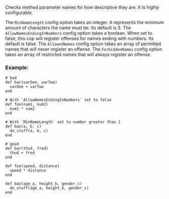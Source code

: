 Checks method parameter names for how descriptive they
are. It is highly configurable.

The `MinNameLength` config option takes an integer. It represents
the minimum amount of characters the name must be. Its default is 3.
The `AllowNamesEndingInNumbers` config option takes a boolean. When
set to false, this cop will register offenses for names ending with
numbers. Its default is false. The `AllowedNames` config option
takes an array of permitted names that will never register an
offense. The `ForbiddenNames` config option takes an array of
restricted names that will always register an offense.

### Example:
    # bad
    def bar(varOne, varTwo)
      varOne + varTwo
    end

    # With `AllowNamesEndingInNumbers` set to false
    def foo(num1, num2)
      num1 * num2
    end

    # With `MinNameLength` set to number greater than 1
    def baz(a, b, c)
      do_stuff(a, b, c)
    end

    # good
    def bar(thud, fred)
      thud + fred
    end

    def foo(speed, distance)
      speed * distance
    end

    def baz(age_a, height_b, gender_c)
      do_stuff(age_a, height_b, gender_c)
    end
